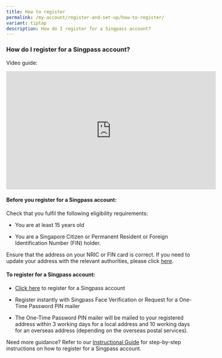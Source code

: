 ```yaml
---
title: How to register
permalink: /my-account/register-and-set-up/how-to-register/
variant: tiptap
description: How do I register for a Singpass account?
---
```

<h3>How do I register for a Singpass account?</h3>
<p>Video guide:</p>
<div class="iframe-wrapper">
<iframe height="315" width="560" allowfullscreen="true" frameborder="0" src="https://www.youtube.com/embed/exCzf_6llbM?si=4vR89jBxZCjGM7qx"></iframe>
</div>
<h4>Before you register for a Singpass account:</h4>
<p>Check that you fulfil the following eligibility requirements:</p>
<ul data-tight="true" class="tight">
<li>
<p>You are at least 15 years old</p>
</li>
<li>
<p>You are a Singapore Citizen or Permanent Resident or Foreign Identification
Number (FIN) holder.</p>
</li>
</ul>
<p>Ensure that the address on your NRIC or FIN card is correct. If you need
to update your address with the relevant authorities, please click <a href="https://www.ica.gov.sg/documents/ic/update_residential_address" class="MuiTypography-root MuiLink-root MuiLink-underlineHover jss157 MuiTypography-colorPrimary" rel="noreferrer" target="_blank">here</a>.</p>
<h4>To register for a Singpass account:</h4>
<ul data-tight="true" class="tight">
<li>
<p><a href="https://www.singpass.gov.sg/home/ui/register/instructions" rel="noopener noreferrer nofollow" target="_blank">Click here</a> to
register for a Singpass account</p>
</li>
<li>
<p>Register instantly with Singpass Face Verification or Request for a One-Time
Password PIN mailer</p>
</li>
<li>
<p>The One-Time Password PIN mailer will be mailed to your registered address
within 3 working days for a local address and 10 working days for an overseas
address (depending on the overseas postal services).</p>
</li>
</ul>
<p>Need more guidance? Refer to our <a href="https://go.gov.sg/singpass-guides" rel="noopener" target="_blank"><u>Instructional Guide</u></a> for
step-by-step instructions on how to register for a Singpass account.&nbsp;</p>
<p></p>